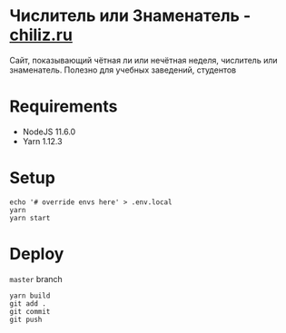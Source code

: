 # Числитель или Знаменатель - [chiliz.ru](http://chiliz.ru/)
Сайт, показывающий чётная ли или нечётная неделя, числитель или знаменатель. Полезно для учебных заведений, студентов

# Requirements

* NodeJS 11.6.0
* Yarn 1.12.3

# Setup

```
echo '# override envs here' > .env.local
yarn
yarn start
```

# Deploy

`master` branch

```
yarn build
git add .
git commit
git push
```
